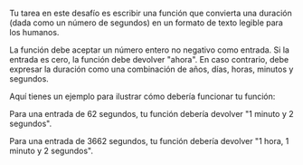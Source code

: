 Tu tarea en este desafío es escribir una función que convierta una duración (dada como un número de segundos) en un formato de texto legible para los humanos.

La función debe aceptar un número entero no negativo como entrada. Si la entrada es cero, la función debe devolver "ahora". En caso contrario, debe expresar la duración como una combinación de años, días, horas, minutos y segundos.

Aquí tienes un ejemplo para ilustrar cómo debería funcionar tu función:

Para una entrada de 62 segundos, tu función debería devolver "1 minuto y 2 segundos".

Para una entrada de 3662 segundos, tu función debería devolver "1 hora, 1 minuto y 2 segundos".